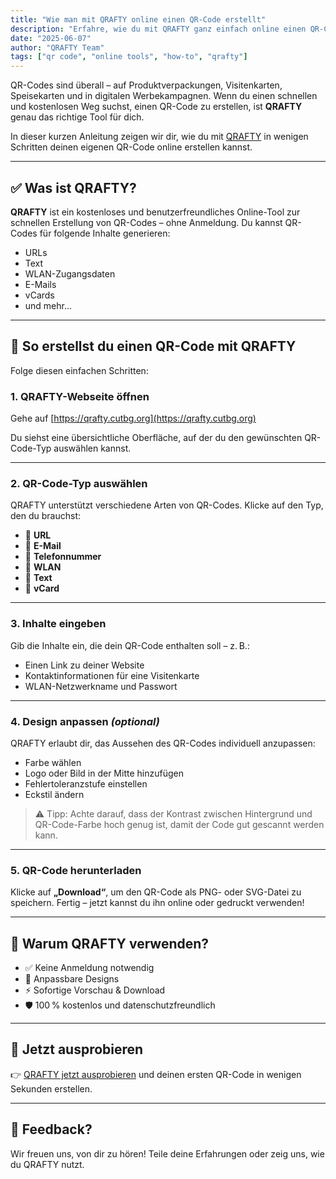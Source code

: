 ```yaml
---
title: "Wie man mit QRAFTY online einen QR-Code erstellt"
description: "Erfahre, wie du mit QRAFTY ganz einfach online einen QR-Code generierst. Keine Registrierung erforderlich – schnell, kostenlos und anpassbar."
date: "2025-06-07"
author: "QRAFTY Team"
tags: ["qr code", "online tools", "how-to", "qrafty"]
---
```


QR-Codes sind überall – auf Produktverpackungen, Visitenkarten, Speisekarten und in digitalen Werbekampagnen. Wenn du einen schnellen und kostenlosen Weg suchst, einen QR-Code zu erstellen, ist **QRAFTY** genau das richtige Tool für dich.

In dieser kurzen Anleitung zeigen wir dir, wie du mit [QRAFTY](https://qrafty.cutbg.org) in wenigen Schritten deinen eigenen QR-Code online erstellen kannst.

---

## ✅ Was ist QRAFTY?

**QRAFTY** ist ein kostenloses und benutzerfreundliches Online-Tool zur schnellen Erstellung von QR-Codes – ohne Anmeldung. Du kannst QR-Codes für folgende Inhalte generieren:

- URLs
- Text
- WLAN-Zugangsdaten
- E-Mails
- vCards
- und mehr...

---

## 🚀 So erstellst du einen QR-Code mit QRAFTY

Folge diesen einfachen Schritten:

### 1. QRAFTY-Webseite öffnen

Gehe auf [https://qrafty.cutbg.org](https://qrafty.cutbg.org)

Du siehst eine übersichtliche Oberfläche, auf der du den gewünschten QR-Code-Typ auswählen kannst.

---

### 2. QR-Code-Typ auswählen

QRAFTY unterstützt verschiedene Arten von QR-Codes. Klicke auf den Typ, den du brauchst:

- 🔗 **URL**
- 📧 **E-Mail**
- 📱 **Telefonnummer**
- 📶 **WLAN**
- 💬 **Text**
- 👤 **vCard**

---

### 3. Inhalte eingeben

Gib die Inhalte ein, die dein QR-Code enthalten soll – z. B.:

- Einen Link zu deiner Website
- Kontaktinformationen für eine Visitenkarte
- WLAN-Netzwerkname und Passwort

---

### 4. Design anpassen *(optional)*

QRAFTY erlaubt dir, das Aussehen des QR-Codes individuell anzupassen:

- Farbe wählen
- Logo oder Bild in der Mitte hinzufügen
- Fehlertoleranzstufe einstellen
- Eckstil ändern

> ⚠️ Tipp: Achte darauf, dass der Kontrast zwischen Hintergrund und QR-Code-Farbe hoch genug ist, damit der Code gut gescannt werden kann.

---

### 5. QR-Code herunterladen

Klicke auf **„Download“**, um den QR-Code als PNG- oder SVG-Datei zu speichern. Fertig – jetzt kannst du ihn online oder gedruckt verwenden!

---

## 🎯 Warum QRAFTY verwenden?

- ✅ Keine Anmeldung notwendig
- 🎨 Anpassbare Designs
- ⚡ Sofortige Vorschau & Download
- 🛡️ 100 % kostenlos und datenschutzfreundlich

---

## 🔗 Jetzt ausprobieren

👉 [QRAFTY jetzt ausprobieren](https://qrafty.cutbg.org) und deinen ersten QR-Code in wenigen Sekunden erstellen.

---

## 💬 Feedback?

Wir freuen uns, von dir zu hören! Teile deine Erfahrungen oder zeig uns, wie du QRAFTY nutzt.
